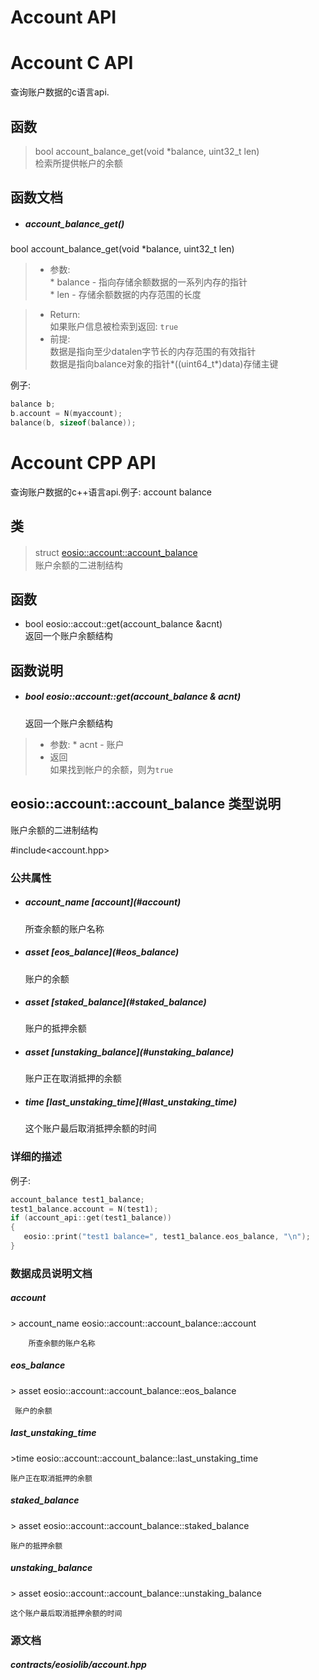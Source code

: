 # Account API
# Account C API   
查询账户数据的c语言api.

## 函数

> bool 	account_balance_get(void *balance, uint32_t len)   
检索所提供帐户的余额

## 函数文档

* <h5>account_balance_get()   </h5>
bool 	account_balance_get(void *balance, uint32_t len)   

> * 参数:   
    * balance - 指向存储余额数据的一系列内存的指针   
    * len - 存储余额数据的内存范围的长度
       
> * Return:     
     如果账户信息被检索到返回: `true`   
> * 前提:   
    数据是指向至少datalen字节长的内存范围的有效指针   
    数据是指向balance对象的指针\*((uint64_t\*)data)存储主键   
    
例子:
```C
balance b;
b.account = N(myaccount);
balance(b, sizeof(balance));
```

# Account CPP API    
查询账户数据的c++语言api.例子: account balance

## 类
> struct  [eosio::account::account_balance](#h2_tag)　　  
账户余额的二进制结构

## 函数
* bool eosio::accout::get(account_balance &acnt)  
返回一个账户余额结构

## 函数说明
* <h5>bool eosio::account::get(account_balance & acnt) </h5>  
 	返回一个账户余额结构

>* 参数:
    * acnt - 账户
>* 返回  
如果找到帐户的余额，则为`true`

<h2><span id="h2_tag">eosio::account::account_balance 类型说明</span></h2>
账户余额的二进制结构


\#include<account.hpp\>


### 公共属性

* <h5>account_name 	[account](#account)   </h5>
 	所查余额的账户名称
 
* <h5>asset [eos_balance](#eos_balance)  </h5>
 	账户的余额
 
* <h5>asset 	[staked_balance](#staked_balance)  </h5> 
 	账户的抵押余额
 
* <h5>asset 	[unstaking_balance](#unstaking_balance)   </h5>
 	账户正在取消抵押的余额
 
* <h5>time 	[last_unstaking_time](#last_unstaking_time) </h5>  
 	这个账户最后取消抵押余额的时间</h5>

### 详细的描述
例子:
```c++
account_balance test1_balance;
test1_balance.account = N(test1);
if (account_api::get(test1_balance))
{
   eosio::print("test1 balance=", test1_balance.eos_balance, "\n");
}
```

### 数据成员说明文档

<h5 id="account">account</h5>
> account_name eosio::account::account_balance::account   

        所查余额的账户名称

<h5 id="eos_balance">eos_balance</h5>
> asset eosio::account::account_balance::eos_balance   
        
     账户的余额

<h5 id="last_unstaking_time">last_unstaking_time</h5>   
>time eosio::account::account_balance::last_unstaking_time   

    账户正在取消抵押的余额

<h5 id="staked_balance">staked_balance</h5>
> asset eosio::account::account_balance::staked_balance   

    账户的抵押余额

<h5 id="unstaking_balance">unstaking_balance</h5>
> asset eosio::account::account_balance::unstaking_balance   

    这个账户最后取消抵押余额的时间

### 源文档
<h5> contracts/eosiolib/account.hpp</h5>
